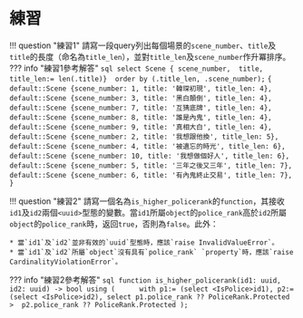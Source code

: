 # 練習

!!! question "練習1"
    請寫一段query列出每個場景的`scene_number`、`title`及 `title`的長度（命名為`title_len`），並對`title_len`及`scene_number`作升冪排序。
??? info "練習1參考解答" 
    ``` sql
    select Scene {
        scene_number, 
        title, 
        title_len:= len(.title)} 
    order by (.title_len, .scene_number);
    ```
    ```
    {
        default::Scene {scene_number: 1, title: '韓琛初現', title_len: 4},
        default::Scene {scene_number: 3, title: '黑白顛倒', title_len: 4},
        default::Scene {scene_number: 7, title: '互猜底牌', title_len: 4},
        default::Scene {scene_number: 8, title: '誰是內鬼', title_len: 4},
        default::Scene {scene_number: 9, title: '真相大白', title_len: 4},
        default::Scene {scene_number: 2, title: '我想跟他換', title_len: 5},
        default::Scene {scene_number: 4, title: '被遺忘的時光', title_len: 6},
        default::Scene {scene_number: 10, title: '我想做個好人', title_len: 6},
        default::Scene {scene_number: 5, title: '三年之後又三年', title_len: 7},
        default::Scene {scene_number: 6, title: '有內鬼終止交易', title_len: 7},
    }
    ```

!!! question "練習2"
    請寫一個名為`is_higher_policerank`的`function`，其接收`id1`及`id2`兩個`<uuid>`型態的變數。當`id1`所屬`object`的`police_rank`高於`id2`所屬`object`的`police_rank`時，返回`true`，否則為`false`。此外：

    * 當`id1`及`id2`並非有效的`uuid`型態時，應該`raise InvalidValueError`。
    * 當`id1`及`id2`所屬`object`沒有具有`police_rank` `property`時，應該`raise CardinalityViolationError`。

??? info "練習2參考解答" 
    ``` sql
    function is_higher_policerank(id1: uuid, id2: uuid) -> bool
    using (     
        with p1:= (select <IsPolice>id1),
             p2:= (select <IsPolice>id2),
        select p1.police_rank ?? PoliceRank.Protected > 
               p2.police_rank ?? PoliceRank.Protected
    );
    ```